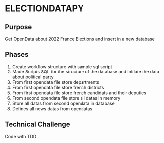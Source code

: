# ELECTIONDATAPY

## Purpose
Get OpenData about 2022 France Elections and insert in a new database

## Phases
1. Create workflow structure with sample sql script
2. Made Scripts SQL for the structure of the database and initiate the data about political party
3. From first opendata file store departments
4. From first opendata file store french districts
5. From first opendata file store french candidats and their deputies
6. From second opendata file store all datas in memory
7. Store all datas from second opendata in database
8. Defines all news datas from opendatas

## Technical Challenge
Code with TDD